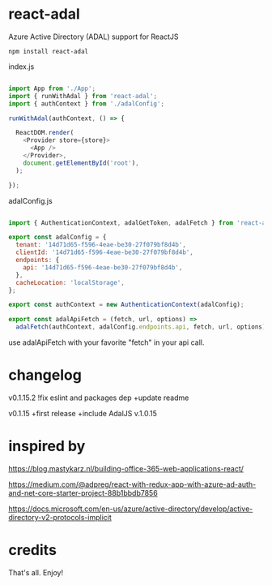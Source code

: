 # react-adal
Azure Active Directory (ADAL) support for ReactJS

```
npm install react-adal
```

index.js

```javascript

import App from './App';
import { runWithAdal } from 'react-adal';
import { authContext } from './adalConfig';

runWithAdal(authContext, () => {

  ReactDOM.render(
    <Provider store={store}>
      <App />
    </Provider>,
    document.getElementById('root'),
  );

});

```

adalConfig.js

```javascript

import { AuthenticationContext, adalGetToken, adalFetch } from 'react-adal';

export const adalConfig = {
  tenant: '14d71d65-f596-4eae-be30-27f079bf8d4b',
  clientId: '14d71d65-f596-4eae-be30-27f079bf8d4b',
  endpoints: {
    api: '14d71d65-f596-4eae-be30-27f079bf8d4b',
  },
  cacheLocation: 'localStorage',
};

export const authContext = new AuthenticationContext(adalConfig);

export const adalApiFetch = (fetch, url, options) =>
  adalFetch(authContext, adalConfig.endpoints.api, fetch, url, options);


```

use adalApiFetch with your favorite "fetch" in your api call.

# changelog

v0.1.15.2
!fix eslint and packages dep
+update readme

v0.1.15
+first release
+include AdalJS v.1.0.15

# inspired by

https://blog.mastykarz.nl/building-office-365-web-applications-react/

https://medium.com/@adpreg/react-with-redux-app-with-azure-ad-auth-and-net-core-starter-project-88b1bbdb7856

https://docs.microsoft.com/en-us/azure/active-directory/develop/active-directory-v2-protocols-implicit


# credits

That's all. Enjoy!